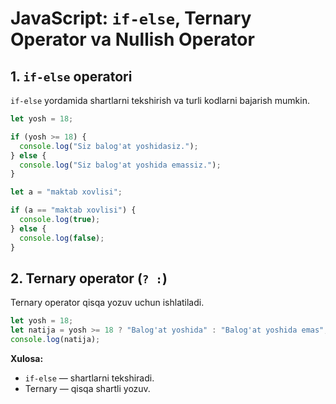 # JavaScript: `if-else`, Ternary Operator va Nullish Operator

## 1. `if-else` operatori

`if-else` yordamida shartlarni tekshirish va turli kodlarni bajarish mumkin.

```js
let yosh = 18;

if (yosh >= 18) {
  console.log("Siz balog'at yoshidasiz.");
} else {
  console.log("Siz balog'at yoshida emassiz.");
}

let a = "maktab xovlisi";

if (a == "maktab xovlisi") {
  console.log(true);
} else {
  console.log(false);
}
```

## 2. Ternary operator (`? :`)

Ternary operator qisqa yozuv uchun ishlatiladi.

```js
let yosh = 18;
let natija = yosh >= 18 ? "Balog'at yoshida" : "Balog'at yoshida emas";
console.log(natija);
```


**Xulosa:**

- `if-else` — shartlarni tekshiradi.
- Ternary — qisqa shartli yozuv.
